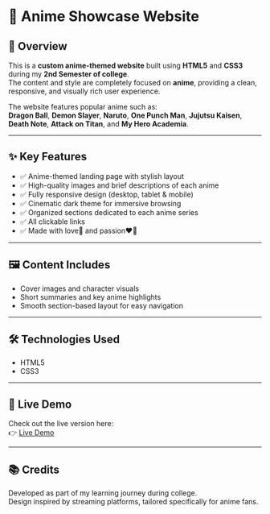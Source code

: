 # 🎥 Anime Showcase Website

## 📌 Overview  
This is a **custom anime-themed website** built using **HTML5** and **CSS3** during my **2nd Semester of college**.  
The content and style are completely focused on **anime**, providing a clean, responsive, and visually rich user experience.

The website features popular anime such as:  
**Dragon Ball**, **Demon Slayer**, **Naruto**, **One Punch Man**, **Jujutsu Kaisen**, **Death Note**, **Attack on Titan**, and **My Hero Academia**.

---

## ✨ Key Features  
- ✅ Anime-themed landing page with stylish layout  
- ✅ High-quality images and brief descriptions of each anime  
- ✅ Fully responsive design (desktop, tablet & mobile)  
- ✅ Cinematic dark theme for immersive browsing  
- ✅ Organized sections dedicated to each anime series
- ✅ All clickable links
- ✅ Made with love💌 and passion❤️‍🔥

---

## 🖼️ Content Includes  
- Cover images and character visuals  
- Short summaries and key anime highlights  
- Smooth section-based layout for easy navigation  

---

## 🛠 Technologies Used  
- HTML5  
- CSS3  

---

## 🔗 Live Demo  
Check out the live version here:  
👉 [Live Demo](https://bhagirathsinhrana378.github.io/Anime__Website/index.html)

---

## 📚 Credits  
Developed as part of my learning journey during college.  
Design inspired by streaming platforms, tailored specifically for anime fans.

